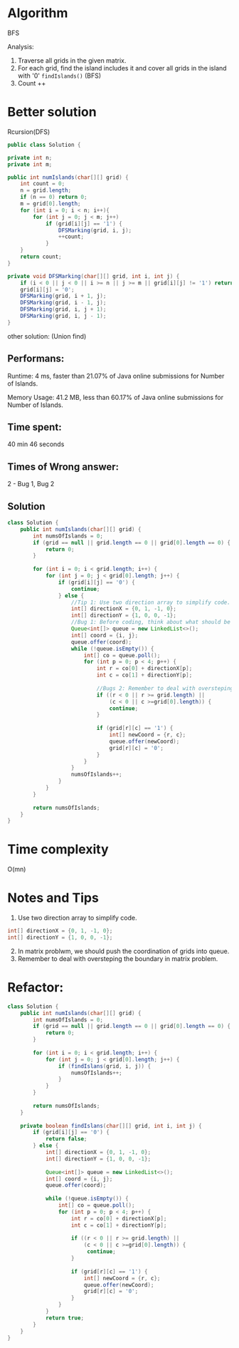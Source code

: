 # Algorithm 

BFS

Analysis:
1. Traverse all grids in the given matrix.
2. For each grid, find the island includes it and cover all grids in the island with '0' `findIslands()` (BFS)
3. Count ++ 

# Better solution 

Rcursion(DFS)

```java
public class Solution {

private int n;
private int m;

public int numIslands(char[][] grid) {
    int count = 0;
    n = grid.length;
    if (n == 0) return 0;
    m = grid[0].length;
    for (int i = 0; i < n; i++){
        for (int j = 0; j < m; j++)
            if (grid[i][j] == '1') {
                DFSMarking(grid, i, j);
                ++count;
            }
    }    
    return count;
}

private void DFSMarking(char[][] grid, int i, int j) {
    if (i < 0 || j < 0 || i >= n || j >= m || grid[i][j] != '1') return;
    grid[i][j] = '0';
    DFSMarking(grid, i + 1, j);
    DFSMarking(grid, i - 1, j);
    DFSMarking(grid, i, j + 1);
    DFSMarking(grid, i, j - 1);
}
```

other solution: (Union find)

## Performans:

Runtime: 4 ms, faster than 21.07% of Java online submissions for Number of Islands.

Memory Usage: 41.2 MB, less than 60.17% of Java online submissions for Number of Islands.

## Time spent:

40 min 46 seconds

## Times of Wrong answer:

2 - Bug 1, Bug 2

## Solution
```java
class Solution {
    public int numIslands(char[][] grid) {
        int numsOfIslands = 0;
        if (grid == null || grid.length == 0 || grid[0].length == 0) {
            return 0;
        }
        
        for (int i = 0; i < grid.length; i++) {
            for (int j = 0; j < grid[0].length; j++) {
                if (grid[i][j] == '0') {
                    continue;
                } else {
                    //Tip 1: Use two direction array to simplify code. 
                    int[] directionX = {0, 1, -1, 0};
                    int[] directionY = {1, 0, 0, -1};
                    //Bug 1: Before coding, think about what should be push in queue. In matrix problwm, we should push the coordination of grids into queue. 
                    Queue<int[]> queue = new LinkedList<>();
                    int[] coord = {i, j};
                    queue.offer(coord);
                    while (!queue.isEmpty()) {
                        int[] co = queue.poll();
                        for (int p = 0; p < 4; p++) {
                            int r = co[0] + directionX[p];
                            int c = co[1] + directionY[p];
                    
                            //Bugs 2: Remember to deal with oversteping the boundary.  
                            if ((r < 0 || r >= grid.length) || 
                                (c < 0 || c >=grid[0].length)) {
                                continue;
                            }
                    
                            if (grid[r][c] == '1') {
                                int[] newCoord = {r, c};
                                queue.offer(newCoord);
                                grid[r][c] = '0';
                            }
                        }
                    }
                    numsOfIslands++;
                }
            }
        }
        
        return numsOfIslands;
    }
}
```
# Time complexity
O(mn)

# Notes and Tips
1. Use two direction array to simplify code. 
```java
int[] directionX = {0, 1, -1, 0};
int[] directionY = {1, 0, 0, -1};
```
2. In matrix problwm, we should push the coordination of grids into queue. 
3. Remember to deal with oversteping the boundary in matrix problem. 

# Refactor:
```java
class Solution {
    public int numIslands(char[][] grid) {
        int numsOfIslands = 0;
        if (grid == null || grid.length == 0 || grid[0].length == 0) {
            return 0;
        }
        
        for (int i = 0; i < grid.length; i++) {
            for (int j = 0; j < grid[0].length; j++) {
                if (findIslans(grid, i, j)) {
                    numsOfIslands++;
                }
            }
        }
        
        return numsOfIslands;
    }
    
    private boolean findIslans(char[][] grid, int i, int j) {
        if (grid[i][j] == '0') {
            return false;
        } else {
            int[] directionX = {0, 1, -1, 0};
            int[] directionY = {1, 0, 0, -1};
            
            Queue<int[]> queue = new LinkedList<>();
            int[] coord = {i, j};
            queue.offer(coord);
            
            while (!queue.isEmpty()) {
                int[] co = queue.poll();
                for (int p = 0; p < 4; p++) {
                    int r = co[0] + directionX[p];
                    int c = co[1] + directionY[p];
                    
                    if ((r < 0 || r >= grid.length) || 
                        (c < 0 || c >=grid[0].length)) {
                         continue;
                    }
                    
                    if (grid[r][c] == '1') {
                        int[] newCoord = {r, c};
                        queue.offer(newCoord);
                        grid[r][c] = '0';
                    }
                }
            }
            return true;
        }
    }
}
```